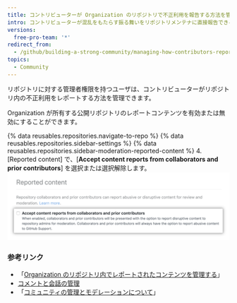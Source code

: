 ```yaml
---
title: コントリビューターが Organization のリポジトリで不正利用を報告する方法を管理する
intro: コントリビューターが混乱をもたらす振る舞いをリポジトリメンテナに直接報告できるようにすることができます。
versions:
  free-pro-team: '*'
redirect_from:
  - /github/building-a-strong-community/managing-how-contributors-report-abuse-in-your-organizations-repository
topics:
  - Community
---
```


リポジトリに対する管理者権限を持つユーザは、コントリビューターがリポジトリ内の不正利用をレポートする方法を管理できます。

Organization が所有する公開リポジトリのレポートコンテンツを有効または無効にすることができます。

{% data reusables.repositories.navigate-to-repo %}
{% data reusables.repositories.sidebar-settings %}
{% data reusables.repositories.sidebar-moderation-reported-content %}
4. [Reported content] で、[**Accept content reports from collaborators and prior contributors**] を選択または選択解除します。 ![報告されたリポジトリのコンテンツにオプトインまたはオプトアウトするためのチェックボックス](/assets/images/help/repository/reported-content-opt-in-checkbox.png)

### 参考リンク

- 「[Organization のリポジトリ内でレポートされたコンテンツを管理する](/communities/moderating-comments-and-conversations/managing-reported-content-in-your-organizations-repository)」
- [コメントと会話の管理](/communities/moderating-comments-and-conversations)
- 「[コミュニティの管理とモデレーションについて](/communities/setting-up-your-project-for-healthy-contributions/about-community-management-and-moderation)」
